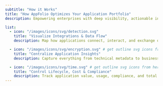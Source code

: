 ```yaml
---
subtitle: "How it Works"
title: "How AppFolio Optimizes Your Application Portfolio"
description: Empowering enterprises with deep visibility, actionable insights, and centralized control across their entire application landscape.

list:
  - icon: "/images/icons/svg/detection.svg"
    title: "Visualize Integrations & Data Flow"
    description: Map how applications connect, interact, and exchange data. Define producers and consumers, highlight dependencies, and see the entire ecosystem in a clear, visual format.

  - icon: "/images/icons/svg/encryption.svg" # get outline svg icons from here - https://www.svgrepo.com/vectors/security/outlined/
    title: "Centralize Application Insights"
    description: Capture everything from technical metadata to business ownership, departmental usage, and integration points — all structured and searchable in one place.

  - icon: "/images/icons/svg/time.svg" # get outline svg icons from here - https://www.svgrepo.com/vectors/security/outlined/
    title: "Control Lifecycle, Cost & Compliance"
    description: Track application value, usage, compliance, and total cost of ownership. Make smarter decisions about upgrades, renewals, and decommissions with confidence.
---
```


